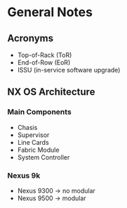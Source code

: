 # General Notes

## Acronyms

- Top-of-Rack (ToR)
- End-of-Row (EoR)
- ISSU (in-service software upgrade)


## NX OS Architecture

### Main Components
- Chasis
- Supervisor
- Line Cards
- Fabric Module
- System Controller

### Nexus 9k
- Nexus 9300 -> no modular
- Nexus 9500 -> modular

